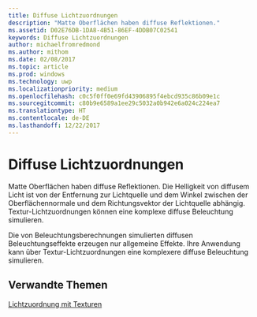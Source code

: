 ```yaml
---
title: Diffuse Lichtzuordnungen
description: "Matte Oberflächen haben diffuse Reflektionen."
ms.assetid: D02E76DB-1DA8-4B51-86EF-4DDB07C02541
keywords: Diffuse Lichtzuordnungen
author: michaelfromredmond
ms.author: mithom
ms.date: 02/08/2017
ms.topic: article
ms.prod: windows
ms.technology: uwp
ms.localizationpriority: medium
ms.openlocfilehash: c0c5f0ff0e69fd43906895f4ebcd935c86b09e1c
ms.sourcegitcommit: c80b9e6589a1ee29c5032a0b942e6a024c224ea7
ms.translationtype: HT
ms.contentlocale: de-DE
ms.lasthandoff: 12/22/2017
---
```

# <a name="diffuse-light-maps"></a>Diffuse Lichtzuordnungen


Matte Oberflächen haben diffuse Reflektionen. Die Helligkeit von diffusem Licht ist von der Entfernung zur Lichtquelle und dem Winkel zwischen der Oberflächennormale und dem Richtungsvektor der Lichtquelle abhängig. Textur-Lichtzuordnungen können eine komplexe diffuse Beleuchtung simulieren.

Die von Beleuchtungsberechnungen simulierten diffusen Beleuchtungseffekte erzeugen nur allgemeine Effekte. Ihre Anwendung kann über Textur-Lichtzuordnungen eine komplexere diffuse Beleuchtung simulieren.

## <a name="span-idrelated-topicsspanrelated-topics"></a><span id="related-topics"></span>Verwandte Themen


[Lichtzuordnung mit Texturen](light-mapping-with-textures.md)

 

 




